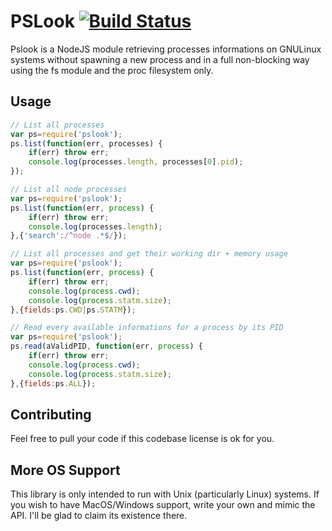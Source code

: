 PSLook [![Build Status](https://travis-ci.org/nfroidure/PSLook.png?branch=master)](https://travis-ci.org/nfroidure/PSLook)
============
Pslook is a NodeJS module retrieving processes informations on GNULinux
 systems without spawning a new process and in a full non-blocking way
 using the fs module and the proc filesystem only.

Usage
-------------
```js
// List all processes
var ps=require('pslook');
ps.list(function(err, processes) {
	if(err) throw err;
	console.log(processes.length, processes[0].pid);
});

// List all node processes
var ps=require('pslook');
ps.list(function(err, process) {
	if(err) throw err;
	console.log(processes.length);
},{'search':/^node .*$/});

// List all processes and get their working dir + memory usage
var ps=require('pslook');
ps.list(function(err, process) {
	if(err) throw err;
	console.log(process.cwd);
	console.log(process.statm.size);
},{fields:ps.CWD|ps.STATM});

// Read every available informations for a process by its PID
var ps=require('pslook');
ps.read(aValidPID, function(err, process) {
	if(err) throw err;
	console.log(process.cwd);
	console.log(process.statm.size);
},{fields:ps.ALL});
```

Contributing
-------------
Feel free to pull your code if this codebase license is ok for you.

More OS Support
-------------
This library is only intended to run with Unix (particularly Linux) systems. If
 you wish to have MacOS/Windows support, write your own and mimic the API. I'll
 be glad to claim its existence there.
